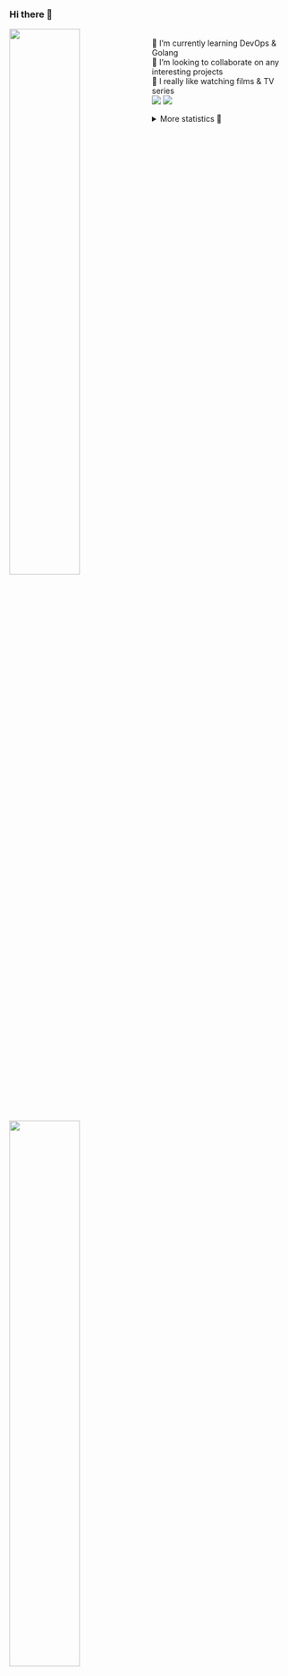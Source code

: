 ### Hi there 👋


[<img align="left" width="50%" src="https://github-readme-stats.vercel.app/api?username=rufusnufus&hide=issues&show_icons=true&count_private=true&theme=transparent&title_color=FF6F40&text_color=FBF9F8&icon_color=F48242&hide_border=true&hide_title=true#gh-dark-mode-only">](https://metrics.lecoq.io/rufusnufus#gh-dark-mode-only)
[<img align="left" width="50%" src="https://github-readme-stats.vercel.app/api?username=rufusnufus&hide=issues&show_icons=true&count_private=true&theme=transparent&title_color=FF6533&text_color=4D4644&icon_color=FF8038&hide_border=true&hide_title=true#gh-light-mode-only">](https://metrics.lecoq.io/rufusnufus#gh-light-mode-only)

<p>
  <br>
  🌱 I’m currently learning DevOps & Golang</br>
  👯 I’m looking to collaborate on any interesting projects</br>
  🎥 I really like watching films & TV series</br>
  <a href="https://linkedin.com/in/rufusnufus"><img src="https://img.shields.io/badge/linkedin-0077B5.svg?style=for-the-badge&logo=linkedin&logoColor=white"/></a>
  <a href="https://t.me/rufusnufus"><img src="https://img.shields.io/badge/-telegram-black?style=for-the-badge&color=blue&logo=telegram"/></a>
</p>

<p text-align="left">
<details>
  <summary>More statistics 👀</summary><br/>

<!--START_SECTION:waka-->
![Code Time](http://img.shields.io/badge/Code%20Time-572%20hrs%2046%20mins-blue)

![Profile Views](http://img.shields.io/badge/Profile%20Views-6-blue)

**I'm an Early 🐤** 

```text
🌞 Morning                9251 commits        ██████░░░░░░░░░░░░░░░░░░░   22.36 % 
🌆 Daytime                24051 commits       ███████████████░░░░░░░░░░   58.14 % 
🌃 Evening                7264 commits        ████░░░░░░░░░░░░░░░░░░░░░   17.56 % 
🌙 Night                  803 commits         ░░░░░░░░░░░░░░░░░░░░░░░░░   01.94 % 
```
📅 **I'm Most Productive on Monday** 

```text
Monday                   8489 commits        █████░░░░░░░░░░░░░░░░░░░░   20.52 % 
Tuesday                  7906 commits        █████░░░░░░░░░░░░░░░░░░░░   19.11 % 
Wednesday                8467 commits        █████░░░░░░░░░░░░░░░░░░░░   20.47 % 
Thursday                 8206 commits        █████░░░░░░░░░░░░░░░░░░░░   19.84 % 
Friday                   7060 commits        ████░░░░░░░░░░░░░░░░░░░░░   17.07 % 
Saturday                 805 commits         ░░░░░░░░░░░░░░░░░░░░░░░░░   01.95 % 
Sunday                   436 commits         ░░░░░░░░░░░░░░░░░░░░░░░░░   01.05 % 
```


📊 **This Week I Spent My Time On** 

```text
💬 Programming Languages: 
Other                    14 hrs 13 mins      █████████████████░░░░░░░░   66.19 % 
HCL                      2 hrs 44 mins       ███░░░░░░░░░░░░░░░░░░░░░░   12.80 % 
Go                       2 hrs 38 mins       ███░░░░░░░░░░░░░░░░░░░░░░   12.29 % 
Terraform                54 mins             █░░░░░░░░░░░░░░░░░░░░░░░░   04.26 % 
Markdown                 18 mins             ░░░░░░░░░░░░░░░░░░░░░░░░░   01.47 % 

🔥 Editors: 
iTerm2                   14 hrs 4 mins       ████████████████░░░░░░░░░   65.50 % 
VS Code                  7 hrs 24 mins       █████████░░░░░░░░░░░░░░░░   34.50 % 
```

**I Mostly Code in Go** 

```text
Go                       33 repos            ██████░░░░░░░░░░░░░░░░░░░   22.00 % 
Python                   14 repos            ██░░░░░░░░░░░░░░░░░░░░░░░   09.33 % 
Smarty                   11 repos            ██░░░░░░░░░░░░░░░░░░░░░░░   07.33 % 
HCL                      7 repos             █░░░░░░░░░░░░░░░░░░░░░░░░   04.67 % 
Kotlin                   5 repos             █░░░░░░░░░░░░░░░░░░░░░░░░   03.33 % 
```




 Last Updated on 26/12/2023 01:01:32 UTC
<!--END_SECTION:waka-->

</details>
</p>
